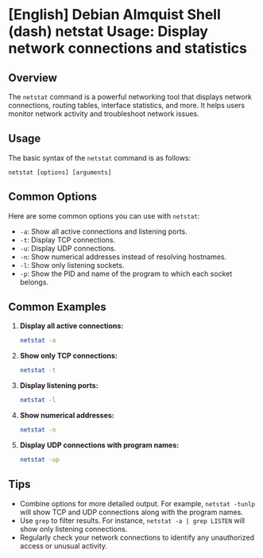 # [English] Debian Almquist Shell (dash) netstat Usage: Display network connections and statistics

## Overview
The `netstat` command is a powerful networking tool that displays network connections, routing tables, interface statistics, and more. It helps users monitor network activity and troubleshoot network issues.

## Usage
The basic syntax of the `netstat` command is as follows:

```
netstat [options] [arguments]
```

## Common Options
Here are some common options you can use with `netstat`:

- `-a`: Show all active connections and listening ports.
- `-t`: Display TCP connections.
- `-u`: Display UDP connections.
- `-n`: Show numerical addresses instead of resolving hostnames.
- `-l`: Show only listening sockets.
- `-p`: Show the PID and name of the program to which each socket belongs.

## Common Examples

1. **Display all active connections:**
   ```bash
   netstat -a
   ```

2. **Show only TCP connections:**
   ```bash
   netstat -t
   ```

3. **Display listening ports:**
   ```bash
   netstat -l
   ```

4. **Show numerical addresses:**
   ```bash
   netstat -n
   ```

5. **Display UDP connections with program names:**
   ```bash
   netstat -up
   ```

## Tips
- Combine options for more detailed output. For example, `netstat -tunlp` will show TCP and UDP connections along with the program names.
- Use `grep` to filter results. For instance, `netstat -a | grep LISTEN` will show only listening connections.
- Regularly check your network connections to identify any unauthorized access or unusual activity.